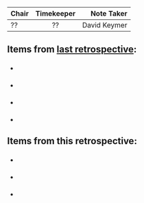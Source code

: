 | Chair      | Timekeeper | Note Taker |
| :--------   | :---------: | ----------: |
| ?? | ?? | David Keymer |

## Items from [last retrospective](https://github.com/ISISComputingGroup/ibex_developers_manual/wiki/Retrospective-notes-2023.01.04):

### 
>
- 

###  
>
- 

### 
> 
- 

### 
> 
- 


## Items from this retrospective:

### 
- 

### 
- 

### 
- 